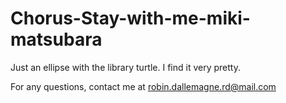 # Chorus-Stay-with-me-miki-matsubara
Just an ellipse with the library turtle. I find it very pretty.

For any questions, contact me at robin.dallemagne.rd@mail.com
